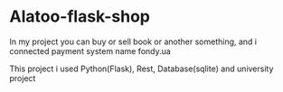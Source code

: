 # Alatoo-flask-shop


In my project you can buy or sell book or another something, and i connected payment system name fondy.ua

This project i used Python(Flask), Rest, Database(sqlite) and university project



